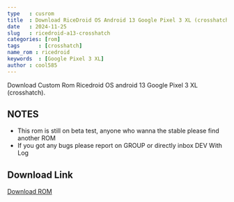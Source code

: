 ```yaml
---
type   : cusrom
title  : Download RiceDroid OS Android 13 Google Pixel 3 XL (crosshatch)
date   : 2024-11-25
slug   : ricedroid-a13-crosshatch
categories: [rom]
tags      : [crosshatch]
name_rom : ricedroid
keywords  : [Google Pixel 3 XL]
author : cool585
---
```


Download Custom Rom Ricedroid OS android 13 Google Pixel 3  XL (crosshatch).

## NOTES
- This rom is still on beta test, anyone who wanna the stable please find another ROM
- If you got any bugs please report on GROUP or directly inbox DEV With Log


## Download Link
[Download ROM](https://sourceforge.net/projects/cool585/files/crosshatch/ricedroid/)

